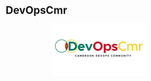 # DevOpsCmr

<p align="center">
 <img src="logo.png?raw=true" alt="90DaysOfDevOps Logo" width="50%" height="50%" />
</p>